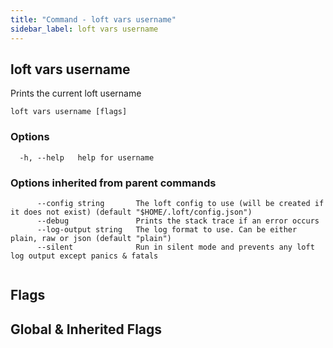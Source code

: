 ```yaml
---
title: "Command - loft vars username"
sidebar_label: loft vars username
---
```


## loft vars username

Prints the current loft username

```
loft vars username [flags]
```

### Options

```
  -h, --help   help for username
```

### Options inherited from parent commands

```
      --config string       The loft config to use (will be created if it does not exist) (default "$HOME/.loft/config.json")
      --debug               Prints the stack trace if an error occurs
      --log-output string   The log format to use. Can be either plain, raw or json (default "plain")
      --silent              Run in silent mode and prevents any loft log output except panics & fatals
```

```

```


## Flags
## Global & Inherited Flags